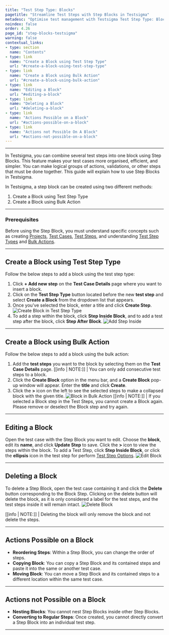 ```yaml
---
title: "Test Step Type: Blocks"
pagetitle: "Streamline Test Steps with Step Blocks in Testsigma"
metadesc: "Optimise test management with Testsigma Test Step Type: Blocks for streamlined steps. Avoid nesting or converting Step Blocks for streamlined processes."
noindex: false
order: 4.26
page_id: "step-blocks-testsigma"
warning: false
contextual_links:
- type: section
  name: "Contents"
- type: link
  name: "Create a Block using Test Step Type"
  url: "#create-a-block-using-test-step-type"
- type: link
  name: "Create a Block using Bulk Action"
  url: "#create-a-block-using-bulk-action"
- type: link
  name: "Editing a Block"
  url: "#editing-a-block"
- type: link
  name: "Deleting a Block"
  url: "#deleting-a-block"
- type: link
  name: "Actions Possible on a Block"
  url: "#actions-possible-on-a-block"
- type: link
  name: "Actions not Possible On A Block"
  url: "#actions-not-possible-on-a-block"
---
```

---

In Testsigma, you can combine several test steps into one block using Step Blocks. This feature makes your test cases more organised, efficient, and simpler. You can make logical groups of actions, validations, or other steps that must be done together. This guide will explain how to use Step Blocks in Testsigma. 

In Testsigma, a step block can be created using two different methods:
1. Create a Block using Test Step Type
2. Create a Block using Bulk Action

---

### **Prerequisites**

Before using the Step Block, you must understand specific concepts such as creating [Projects](https://testsigma.com/docs/projects/overview/), [Test Cases](https://testsigma.com/docs/test-cases/manage/add-edit-delete/), [Test Steps](https://testsigma.com/docs/test-cases/create-steps-nl/overview/), and understanding [Test Step Types](https://testsigma.com/docs/test-cases/step-types/overview/) and [Bulk Actions](https://testsigma.com/docs/test-cases/create-steps-nl/bulk-actions/).

---

## **Create a Block using Test Step Type**

Follow the below steps to add a block using the test step type:

1. Click **+ Add new step** on the **Test Case Details** page where you want to insert a block.
2. Click on the **Test Step Type** button located before the new **test step** and select **Create a Block** from the dropdown list that appears.
3. Once you've selected the block, enter a title and click **Create Step**. ![Create Block in Test Step Type](https://s3.amazonaws.com/static-docs.testsigma.com/new_images/projects/applications/createblock_teststeptype.gif)
4. To add a step within the block, click **Step Inside Block**, and to add a test step after the block, click **Step After Block**. ![Add Step Inside](https://s3.amazonaws.com/static-docs.testsigma.com/new_images/projects/applications/stepinside_block.gif)

---

## **Create a Block using Bulk Action**

Follow the below steps to add a block using the bulk action:

1. Add the **test steps** you want to the block by selecting them on the **Test Case Details** page.
[[info | NOTE:]]
| You can only add consecutive test steps to a block.
2. Click the **Create Block** option in the menu bar, and a **Create Block** pop-up window will appear. Enter the **title** and click **Create**.
3. Click the **>** icon on the left to see the selected steps to make a collapsed block with the given title. ![Block in Bulk Action](https://s3.amazonaws.com/static-docs.testsigma.com/new_images/projects/applications/block_bulkactions.gif)
[[info | NOTE:]]
| If you selected a Block step in the Test Steps, you cannot create a Block again. Please remove or deselect the Block step and try again.

---

## **Editing a Block**

Open the test case with the Step Block you want to edit. Choose the **block**, edit its **name**, and click **Update Step** to save. Click the **>** icon to view the steps within the block. To add a Test Step, click **Step Inside Block**, or click the **ellipsis** icon in the test step for perform [Test Step Options](https://testsigma.com/docs/test-cases/create-steps-nl/step-actions/). ![Edit Block](https://s3.amazonaws.com/static-docs.testsigma.com/new_images/projects/applications/edit_block.gif)

---

## **Deleting a Block**

To delete a Step Block, open the test case containing it and click the **Delete** button corresponding to the Block Step. Clicking on the delete button will delete the block, as it is only considered a label for the test steps, and the test steps inside it will remain intact. ![Delete Block](https://s3.amazonaws.com/static-docs.testsigma.com/new_images/projects/applications/delete_block.gif)

[[info | NOTE:]]
| Deleting the block will only remove the block and not delete the steps.

---

## **Actions Possible on a Block**

- **Reordering Steps**: Within a Step Block, you can change the order of steps.
- **Copying Block**: You can copy a Step Block and its contained steps and paste it into the same or another test case.
- **Moving Block**: You can move a Step Block and its contained steps to a different location within the same test case.

---

## **Actions not Possible on a Block**

- **Nesting Blocks**: You cannot nest Step Blocks inside other Step Blocks.
- **Converting to Regular Steps**: Once created, you cannot directly convert a Step Block into an individual test step.

---